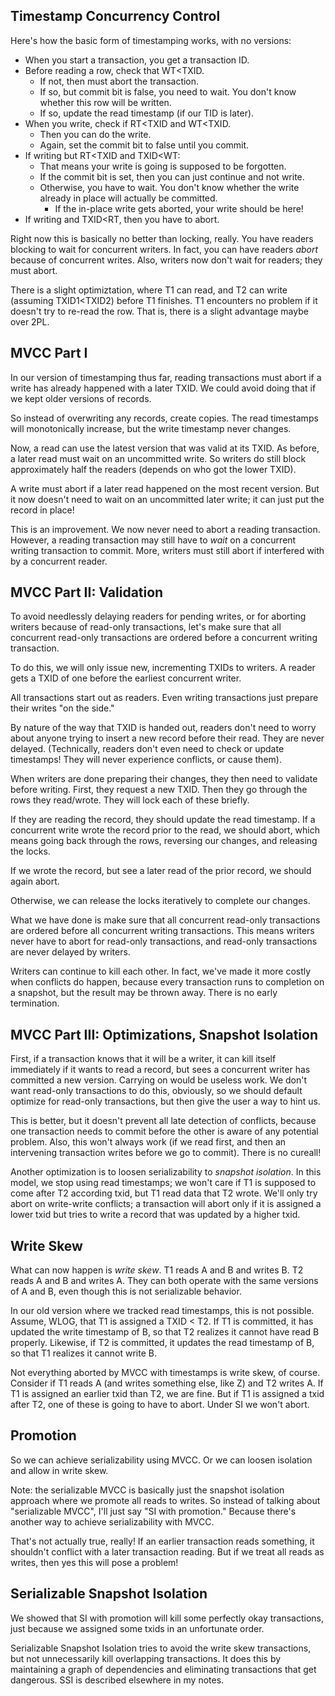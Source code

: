 ## Timestamp Concurrency Control

Here's how the basic form of timestamping works, with no versions:

* When you start a transaction, you get a transaction ID.
* Before reading a row, check that WT<TXID.
    * If not, then must abort the transaction.
    * If so, but commit bit is false, you need to wait. You don't know
      whether this row will be written.
    * If so, update the read timestamp (if our TID is later).
* When you write, check if RT<TXID and WT<TXID.
    * Then you can do the write.
    * Again, set the commit bit to false until you commit.
* If writing but RT<TXID and TXID<WT:
    * That means your write is going is supposed to be forgotten.
    * If the commit bit is set, then you can just continue and not
      write.
    * Otherwise, you have to wait. You don't know whether the write
      already in place will actually be committed.
        * If the in-place write gets aborted, your write should be
          here!
* If writing and TXID<RT, then you have to abort.

Right now this is basically no better than locking, really. You have
readers blocking to wait for concurrent writers. In fact, you can have
readers *abort* because of concurrent writes. Also, writers now don't
wait for readers; they must abort.

There is a slight optimiztation, where T1 can read, and T2 can write
(assuming TXID1<TXID2) before T1 finishes. T1 encounters no problem if
it doesn't try to re-read the row. That is, there is a slight
advantage maybe over 2PL.

## MVCC Part I

In our version of timestamping thus far, reading transactions must
abort if a write has already happened with a later TXID. We could avoid
doing that if we kept older versions of records.

So instead of overwriting any records, create copies. The read
timestamps will monotonically increase, but the write timestamp never
changes.

Now, a read can use the latest version that was valid at its TXID. As
before, a later read must wait on an uncommitted write. So writers do
still block approximately half the readers (depends on who got the
lower TXID).

A write must abort if a later read happened on the most recent
version. But it now doesn't need to wait on an uncommitted later write;
it can just put the record in place!

This is an improvement. We now never need to abort a reading
transaction. However, a reading transaction may still have to *wait*
on a concurrent writing transaction to commit. More, writers must
still abort if interfered with by a concurrent reader.

## MVCC Part II: Validation

To avoid needlessly delaying readers for pending writes, or for
aborting writers because of read-only transactions, let's make sure
that all concurrent read-only transactions are ordered before a
concurrent writing transaction.

To do this, we will only issue new, incrementing TXIDs to writers. A
reader gets a TXID of one before the earliest concurrent writer.

All transactions start out as readers. Even writing transactions just
prepare their writes "on the side."

By nature of the way that TXID is handed out, readers don't need to
worry about anyone trying to insert a new record before their
read. They are never delayed. (Technically, readers don't even need to
check or update timestamps! They will never experience conflicts, or
cause them).

When writers are done preparing their changes, they then need to
validate before writing. First, they request a new TXID. Then they go
through the rows they read/wrote. They will lock each of these
briefly.

If they are reading the record, they should update the read
timestamp. If a concurrent write wrote the record prior to the read,
we should abort, which means going back through the rows, reversing
our changes, and releasing the locks.

If we wrote the record, but see a later read of the prior record, we
should again abort.

Otherwise, we can release the locks iteratively to complete our
changes.

What we have done is make sure that all concurrent read-only
transactions are ordered before all concurrent writing
transactions. This means writers never have to abort for read-only
transactions, and read-only transactions are never delayed by writers.

Writers can continue to kill each other. In fact, we've made it more
costly when conflicts do happen, because every transaction runs to
completion on a snapshot, but the result may be thrown away. There is
no early termination.

## MVCC Part III: Optimizations, Snapshot Isolation

First, if a transaction knows that it will be a writer, it can kill
itself immediately if it wants to read a record, but sees a concurrent
writer has committed a new version. Carrying on would be useless
work. We don't want read-only transactions to do this, obviously, so
we should default optimize for read-only transactions, but then give
the user a way to hint us.

This is better, but it doesn't prevent all late detection of
conflicts, because one transaction needs to commit before the other is
aware of any potential problem. Also, this won't always work (if we
read first, and then an intervening transaction writes before we go to
commit). There is no cureall!

Another optimization is to loosen serializability to *snapshot
isolation*. In this model, we stop using read timestamps; we won't
care if T1 is supposed to come after T2 according txid, but T1 read
data that T2 wrote. We'll only try abort on write-write conflicts; a
transaction will abort only if it is assigned a lower txid but tries
to write a record that was updated by a higher txid.

## Write Skew

What can now happen is *write skew*. T1 reads A and B and writes B. T2
reads A and B and writes A. They can both operate with the same
versions of A and B, even though this is not serializable behavior.

In our old version where we tracked read timestamps, this is not
possible. Assume, WLOG, that T1 is assigned a TXID < T2. If T1 is
committed, it has updated the write timestamp of B, so that T2
realizes it cannot have read B properly. Likewise, if T2 is committed,
it updates the read timestamp of B, so that T1 realizes it cannot
write B.

Not everything aborted by MVCC with timestamps is write skew, of
course. Consider if T1 reads A (and writes something else, like Z) and
T2 writes A. If T1 is assigned an earlier txid than T2, we are
fine. But if T1 is assigned a txid after T2, one of these is going to
have to abort. Under SI we won't abort.

## Promotion

So we can achieve serializability using MVCC. Or we can loosen
isolation and allow in write skew.

Note: the serializable MVCC is basically just the snapshot isolation
approach where we promote all reads to writes. So instead of talking
about "serializable MVCC", I'll just say "SI with promotion." Because
there's another way to achieve serializability with MVCC.

That's not actually true, really! If an earlier transaction reads
something, it shouldn't conflict with a later transaction reading. But
if we treat all reads as writes, then yes this will pose a problem!

## Serializable Snapshot Isolation

We showed that SI with promotion will kill some perfectly okay
transactions, just because we assigned some txids in an unfortunate
order.

Serializable Snapshot Isolation tries to avoid the write skew
transactions, but not unnecessarily kill overlapping transactions. It
does this by maintaining a graph of dependencies and eliminating
transactions that get dangerous. SSI is described elsewhere in my
notes.
